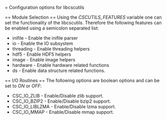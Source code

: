 = Configuration options for libcscutils


== Module Selection ==
Using the *CSCUTILS_FEATURES* variable one can set the functionality of the
libcscutils. Therefore the following features can be enabled using a semicolon
separated list:
* inifile - Enable the inifile parser
* io - Enable the IO subsystem
* threading - Enable threading helpers
* hdf5 - Enable HDF5 helpers
* image - Enable image helpers
* hardware - Enable hardware related functions
* ds - Enable data structure related functions.

== I/O Routines ==
The following options are boolean options and can be set to *ON* or *OFF*:
* CSC_IO_ZLIB - Enable/Disable zlib support.
* CSC_IO_BZIP2 - Enable/Disable bzip2 support.
* CSC_IO_LIBLZMA - Enable/Disable lzma support.
* CSC_IO_MMAP - Enable/Disable mmap support.



